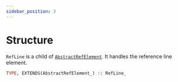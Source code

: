 ```yaml
---
sidebar_position: 3
---
```


# Structure

`RefLine` is a child of [`AbstractRefElement`](/docs-api/AbstractRefElement/AbstractRefElement_). It handles the reference line element.

```fortran
TYPE, EXTENDS(AbstractRefElement_) :: RefLine_
```
